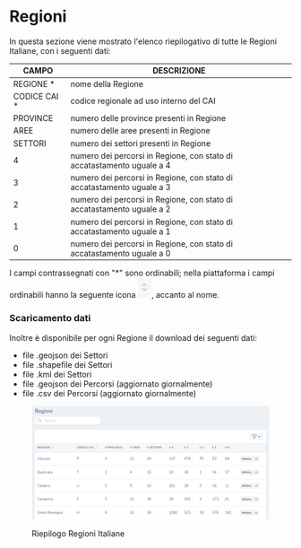 # Regioni

In questa sezione viene mostrato l'elenco riepilogativo di tutte le Regioni Italiane, con i seguenti dati:

| CAMPO         | DESCRIZIONE                                                            |
| ------------- | ---------------------------------------------------------------------- |
| REGIONE \*    | nome della Regione                                                     |
| CODICE CAI \* | codice regionale ad uso interno del CAI                                |
| PROVINCE      | numero delle province presenti in Regione                              |
| AREE          | numero delle aree presenti in Regione                                  |
| SETTORI       | numero dei settori presenti in Regione                                 |
| 4             | numero dei percorsi in Regione, con stato di accatastamento uguale a 4 |
| 3             | numero dei percorsi in Regione, con stato di accatastamento uguale a 3 |
| 2             | numero dei percorsi in Regione, con stato di accatastamento uguale a 2 |
| 1             | numero dei percorsi in Regione, con stato di accatastamento uguale a 1 |
| 0             | numero dei percorsi in Regione, con stato di accatastamento uguale a 0 |

I campi contrassegnati con "\*" sono ordinabili; nella piattaforma i campi ordinabili hanno la seguente icona ![](<../../../.gitbook/assets/image (73).png>), accanto al nome.

### Scaricamento dati

Inoltre è disponibile per ogni Regione il download dei seguenti dati:

* file .geojson dei Settori&#x20;
* file .shapefile dei Settori
* file .kml dei Settori
* file .geojson dei Percorsi (aggiornato giornalmente)
* file .csv dei Percorsi (aggiornato giornalmente)

<figure><img src="../../../.gitbook/assets/image (39).png" alt=""><figcaption><p>Riepilogo Regioni Italiane</p></figcaption></figure>

